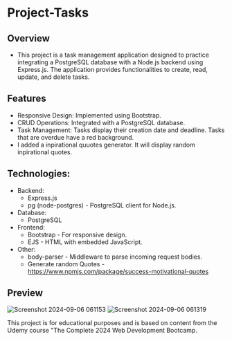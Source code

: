 # Project-Tasks

## Overview
- This project is a task management application designed to practice integrating a PostgreSQL database with a Node.js backend using Express.js. The application provides functionalities to create, read, update, and delete tasks.
  
## Features
- Responsive Design: Implemented using Bootstrap.
- CRUD Operations:  Integrated with a PostgreSQL database.
- Task Management: Tasks display their creation date and deadline. Tasks that are overdue have a red background.
- I added a inpirational quuotes generator. It will display random inpirational quotes.

## Technologies:
- Backend:
  - Express.js
  - pg (node-postgres) - PostgreSQL client for Node.js.
- Database:
  - PostgreSQL 
- Frontend:
  - Bootstrap - For responsive design.
  - EJS - HTML with embedded JavaScript.
- Other:
  - body-parser - Middleware to parse incoming request bodies.
  - Generate random Quotes - https://www.npmjs.com/package/success-motivational-quotes

  
## Preview
![Screenshot 2024-09-06 061153](https://github.com/user-attachments/assets/494d27e6-f130-414d-98b1-f54762d08243)
![Screenshot 2024-09-06 061319](https://github.com/user-attachments/assets/3f4a2f89-6939-4dcb-b19f-5e6974c49cdb)



This project is for educational purposes and is based on content from the Udemy course "The Complete 2024 Web Development Bootcamp.
